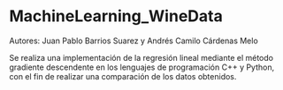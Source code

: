 # MachineLearning_WineData
Autores: Juan Pablo Barrios Suarez y Andrés Camilo Cárdenas Melo

Se realiza una implementación de la regresión lineal mediante el método gradiente descendente en los lenguajes de programación C++ y Python, con el fin de realizar una comparación  de los datos obtenidos.
